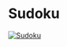 # Sudoku

[![Sudoku](https://img.youtube.com/vi/Vy0AKaqVLQo&ab_channel=enesyazici/0.jpg)](https://www.youtube.com/watch?v=Vy0AKaqVLQo&ab_channel=enesyazici)
